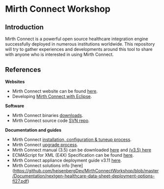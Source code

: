 # Mirth Connect Workshop

## Introduction

Mirth Connect is a powerful open source healthcare integration engine successfully deployed in numerous institutions worldwide.
This repository will try to gather experiences and developments around this tool to share with anyone who is interested in using Mirth Connect.

## References

__Websites__
  * Mirth Connect website can be found [here](https://www.mirth.com).
  * Developing [Mirth Connect with Eclipse](http://www.mirthcorp.com/community/wiki/display/mirth/Developing+Mirth+Connect+in+Eclipse).

__Software__
  * Mirth Connect binaries [downloads](https://www.mirth.com/Downloads).
  * Mirth Connect source code [SVN repo](https://svn.mirthcorp.com/connect/).

__Documentation and guides__
  * Mirth Connect [installation, configuration & tuneup process](https://github.com/heisenbergDev/MirthConnectWorkshop/blob/master/mirthConnectInstallation/README.md).
  * Mirth Connect [upgrade process](http://www.mirthcorp.com/community/wiki/display/mirth/Mirth+Connect+Upgrade+Guide).
  * Mirth Connect manual (3.5) can be downloaded [here](https://bridge.nextgen.com/media/3244/mirth-data-sheet-mirth-connect-3-5-user-guide.pdf) and [(v3.5) here](https://github.com/heisenbergDev/MirthConnectWorkshop/blob/master/Documentation/mirth-data-sheet-mirth-connect-3-5-user-guide.pdf)
  * ECMAScript for XML (E4X) Specification can be found [here](https://github.com/heisenbergDev/MirthConnectWorkshop/blob/master/Documentation/Ecma-357.pdf).
  * Mirth Connect appliance deployment guide v3.11 [here](https://github.com/heisenbergDev/MirthConnectWorkshop/blob/master/Documentation/MirthApplianceDeploymentGuide3_11.pdf).
  * Mirth Connect solutions info [here] (https://github.com/heisenbergDev/MirthConnectWorkshop/blob/master/Documentation/nextgen-healthcare-data-sheet-deployment-options-fl27.pdf)
